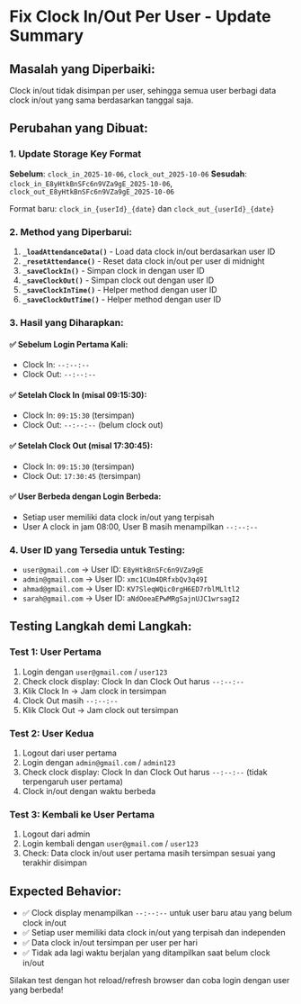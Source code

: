 # Fix Clock In/Out Per User - Update Summary

## Masalah yang Diperbaiki:
Clock in/out tidak disimpan per user, sehingga semua user berbagi data clock in/out yang sama berdasarkan tanggal saja.

## Perubahan yang Dibuat:

### 1. **Update Storage Key Format**
**Sebelum**: `clock_in_2025-10-06`, `clock_out_2025-10-06`
**Sesudah**: `clock_in_E8yHtkBnSFc6n9VZa9gE_2025-10-06`, `clock_out_E8yHtkBnSFc6n9VZa9gE_2025-10-06`

Format baru: `clock_in_{userId}_{date}` dan `clock_out_{userId}_{date}`

### 2. **Method yang Diperbarui**:

1. **`_loadAttendanceData()`** - Load data clock in/out berdasarkan user ID
2. **`_resetAttendance()`** - Reset data clock in/out per user di midnight
3. **`_saveClockIn()`** - Simpan clock in dengan user ID
4. **`_saveClockOut()`** - Simpan clock out dengan user ID  
5. **`_saveClockInTime()`** - Helper method dengan user ID
6. **`_saveClockOutTime()`** - Helper method dengan user ID

### 3. **Hasil yang Diharapkan**:

#### ✅ **Sebelum Login Pertama Kali**:
- Clock In: `--:--:--`
- Clock Out: `--:--:--`

#### ✅ **Setelah Clock In (misal 09:15:30)**:
- Clock In: `09:15:30` (tersimpan)
- Clock Out: `--:--:--` (belum clock out)

#### ✅ **Setelah Clock Out (misal 17:30:45)**:
- Clock In: `09:15:30` (tersimpan)
- Clock Out: `17:30:45` (tersimpan)

#### ✅ **User Berbeda dengan Login Berbeda**:
- Setiap user memiliki data clock in/out yang terpisah
- User A clock in jam 08:00, User B masih menampilkan `--:--:--`

### 4. **User ID yang Tersedia untuk Testing**:
- `user@gmail.com` → User ID: `E8yHtkBnSFc6n9VZa9gE`
- `admin@gmail.com` → User ID: `xmc1CUm4DRfxbQv3q49I`
- `ahmad@gmail.com` → User ID: `KV7SleqWQic0rgH6ED7rblMLltl2`
- `sarah@gmail.com` → User ID: `aNdOoeaEPwMRgSajnUJC1wrsagI2`

## Testing Langkah demi Langkah:

### **Test 1: User Pertama**
1. Login dengan `user@gmail.com` / `user123`
2. Check clock display: Clock In dan Clock Out harus `--:--:--`
3. Klik Clock In → Jam clock in tersimpan
4. Clock Out masih `--:--:--`
5. Klik Clock Out → Jam clock out tersimpan

### **Test 2: User Kedua**  
1. Logout dari user pertama
2. Login dengan `admin@gmail.com` / `admin123`
3. Check clock display: Clock In dan Clock Out harus `--:--:--` (tidak terpengaruh user pertama)
4. Clock in/out dengan waktu berbeda

### **Test 3: Kembali ke User Pertama**
1. Logout dari admin
2. Login kembali dengan `user@gmail.com` / `user123`  
3. Check: Data clock in/out user pertama masih tersimpan sesuai yang terakhir disimpan

## Expected Behavior:
- ✅ Clock display menampilkan `--:--:--` untuk user baru atau yang belum clock in/out
- ✅ Setiap user memiliki data clock in/out yang terpisah dan independen
- ✅ Data clock in/out tersimpan per user per hari
- ✅ Tidak ada lagi waktu berjalan yang ditampilkan saat belum clock in/out

Silakan test dengan hot reload/refresh browser dan coba login dengan user yang berbeda!